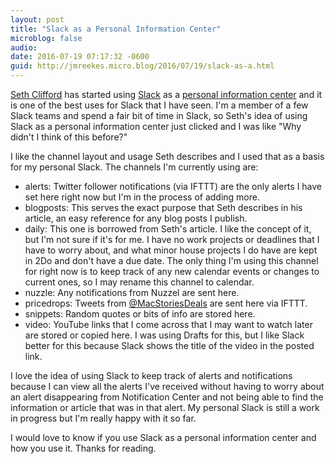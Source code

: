 ```yaml
---
layout: post
title: "Slack as a Personal Information Center"
microblog: false
audio: 
date: 2016-07-19 07:17:32 -0600
guid: http://jmreekes.micro.blog/2016/07/19/slack-as-a.html
---
```

<a href="https://twitter.com/sethclifford?lang=en">Seth Clifford</a> has started using <a href="https://geo.itunes.apple.com/us/app/slack-team-communication/id618783545?mt=8&amp;uo=4&amp;at=1l3vx9E">Slack</a> as a <a href="http://sethclifford.me/2016/07/an-update-on-how-im-using-my-private-slack-team/">personal information center</a> and it is one of the best uses for Slack that I have seen. I&#039;m a member of a few Slack teams and spend a fair bit of time in Slack, so Seth&#039;s idea of using Slack as a personal information center just clicked and I was like &quot;Why didn&#039;t I think of this before?&quot;

I like the channel layout and usage Seth describes and I used that as a basis for my personal Slack.  The channels I&#039;m currently using are:

<ul>
    <li>alerts: Twitter follower notifications (via IFTTT) are the only alerts I have set here right now but I&#039;m in the process of adding more. </li>
    <li>blogposts: This serves the exact purpose that Seth describes in his article, an easy reference for any blog posts I publish. </li>
    <li>daily: This one is borrowed from Seth&#039;s article. I like the concept of it, but I&#039;m not sure if it&#039;s for me. I have no work projects or deadlines that I have to worry about, and what minor house projects I do have are kept in 2Do and don&#039;t have a due date. The only thing I&#039;m using this channel for right now is to keep track of any new calendar events or changes to current ones, so I may rename this channel to calendar.</li>
    <li>nuzzle: Any notifications from Nuzzel are sent here. </li>
    <li>pricedrops: Tweets from <a href="https://mobile.twitter.com/MacStoriesDeals">@MacStoriesDeals</a> are sent here via IFTTT.</li>
    <li>snippets: Random quotes or bits of info are stored here.</li>
    <li>video: YouTube links that I come across that I may want to watch later are stored or copied here. I was using Drafts for this, but I like Slack better for this because Slack shows the title of the video in the posted link. </li>
</ul>

I love the idea of using Slack to keep track of alerts and notifications because I can view all the alerts I&#039;ve received without having to worry about an alert disappearing from Notification Center and not being able to find the information or article that was in that alert. My personal Slack is still a work in progress but I&#039;m really happy with it so far.

I would love to know if you use Slack as a personal information center and how you use it. Thanks for reading.
